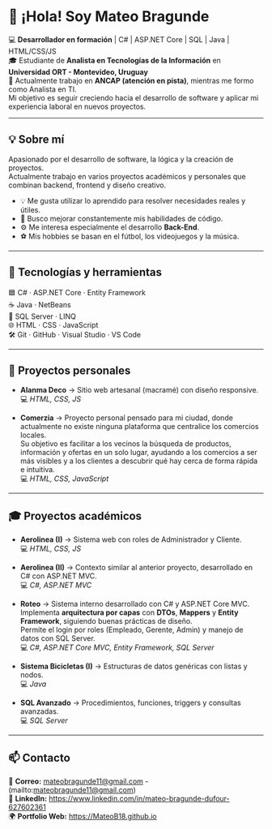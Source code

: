 # 👋 ¡Hola! Soy Mateo Bragunde  

💻 **Desarrollador en formación** | C# | ASP.NET Core | SQL | Java | HTML/CSS/JS  
🎓 Estudiante de **Analista en Tecnologías de la Información** en **Universidad ORT - Montevideo, Uruguay**  
💼 Actualmente trabajo en **ANCAP (atención en pista)**, mientras me formo como Analista en TI.  
Mi objetivo es seguir creciendo hacia el desarrollo de software y aplicar mi experiencia laboral en nuevos proyectos.  

---

## 💡 Sobre mí  

Apasionado por el desarrollo de software, la lógica y la creación de proyectos.  
Actualmente trabajo en varios proyectos académicos y personales que combinan backend, frontend y diseño creativo.  

- 💡 Me gusta utilizar lo aprendido para resolver necesidades reales y útiles.  
- 🌱 Busco mejorar constantemente mis habilidades de código.  
- ⚙️ Me interesa especialmente el desarrollo **Back-End**.  
- ⚽ Mis hobbies se basan en el fútbol, los videojuegos y la música.  

---

## 🚀 Tecnologías y herramientas  

🟦 C# · ASP.NET Core · Entity Framework  
☕ Java · NetBeans  
🧠 SQL Server · LINQ  
🌐 HTML · CSS · JavaScript  
🛠️ Git · GitHub · Visual Studio · VS Code  

---

## 💼 Proyectos personales  

- **Alanma Deco** → Sitio web artesanal (macramé) con diseño responsive.  
  💻 *HTML, CSS, JS*  

- **Comerzia** → Proyecto personal pensado para mi ciudad, donde actualmente no existe ninguna plataforma que centralice los comercios locales.  
  Su objetivo es facilitar a los vecinos la búsqueda de productos, información y ofertas en un solo lugar, ayudando a los comercios a ser más visibles y a los clientes a descubrir qué hay cerca de forma rápida e intuitiva.  
  💻 *HTML, CSS, JavaScript*  

---

## 🎓 Proyectos académicos  

- **Aerolinea (I)** → Sistema web con roles de Administrador y Cliente.  
  💻 *HTML, CSS, JS*  

- **Aerolinea (II)** → Contexto similar al anterior proyecto, desarrollado en C# con ASP.NET MVC.  
  💻 *C#, ASP.NET MVC*  

- **Roteo** → Sistema interno desarrollado con C# y ASP.NET Core MVC.  
  Implementa **arquitectura por capas** con **DTOs**, **Mappers** y **Entity Framework**, siguiendo buenas prácticas de diseño.  
  Permite el login por roles (Empleado, Gerente, Admin) y manejo de datos con SQL Server.  
  💻 *C#, ASP.NET Core MVC, Entity Framework, SQL Server*  

- **Sistema Bicicletas (I)** → Estructuras de datos genéricas con listas y nodos.  
  💻 *Java*  

- **SQL Avanzado** → Procedimientos, funciones, triggers y consultas avanzadas.  
  💻 *SQL Server*  

---

## 📫 Contacto  

📧 **Correo:** mateobragunde11@gmail.com - (mailto:mateobragunde11@gmail.com)  
💼 **LinkedIn:** https://www.linkedin.com/in/mateo-bragunde-dufour-627602361  
🌍 **Portfolio Web:** https://MateoB18.github.io

